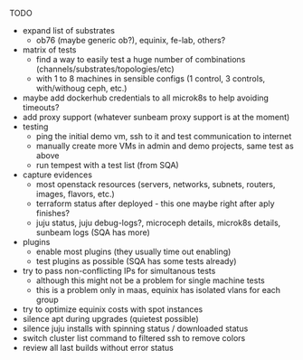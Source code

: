 
TODO

- expand list of substrates
    - ob76 (maybe generic ob?), equinix, fe-lab, others?
- matrix of tests
    - find a way to easily test a huge number of combinations (channels/substrates/topologies/etc)
    - with 1 to 8 machines in sensible configs (1 control, 3 controls, with/withoug ceph, etc.)
- maybe add dockerhub credentials to all microk8s to help avoiding timeouts?
- add proxy support (whatever sunbeam proxy support is at the moment)
- testing
    - ping the initial demo vm, ssh to it and test communication to internet
    - manually create more VMs in admin and demo projects, same test as above
    - run tempest with a test list (from SQA)
- capture evidences
    - most openstack resources (servers, networks, subnets, routers, images, flavors, etc.)
    - terraform status after deployed - this one maybe right after aply finishes?
    - juju status, juju debug-logs?, microceph details, microk8s details, sunbeam logs (SQA has more)
- plugins
    - enable most plugins (they usually time out enabling)
    - test plugins as possible (SQA has some tests already)
- try to pass non-conflicting IPs for simultanous tests
    - although this might not be a problem for single machine tests
    - this is a problem only in maas, equinix has isolated vlans for each group
- try to optimize equinix costs with spot instances
- silence apt during upgrades (quietest possible)
- silence juju installs with spinning status / downloaded status
- switch cluster list command to filtered ssh to remove colors
- review all last builds without error status
